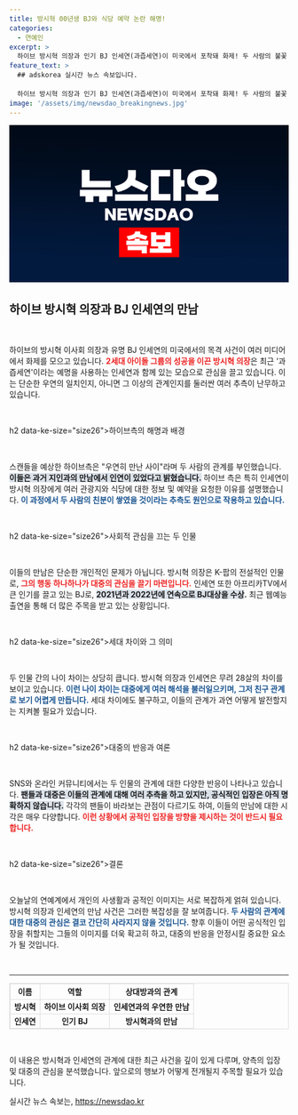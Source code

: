 ```yaml
---
title: 방시혁 00년생 BJ와 식당 예약 논란 해명!
categories:
  - 연예인
excerpt: >
  하이브 방시혁 의장과 인기 BJ 인세연(과즙세연)이 미국에서 포착돼 화제! 두 사람의 불꽃 튀는 관계에 대한 다양한 궁금증과 해명까지, 이 특별한 만남의 진실을 밝혀보세요!
feature_text: >
  ## adskorea 실시간 뉴스 속보입니다.

  하이브 방시혁 의장과 인기 BJ 인세연(과즙세연)이 미국에서 포착돼 화제! 두 사람의 불꽃 튀는 관계에 대한 다양한 궁금증과 해명까지, 이 특별한 만남의 진실을 밝혀보세요!
image: '/assets/img/newsdao_breakingnews.jpg'
---
```


<p><img src="/assets/img/newsdao_breakingnews.jpg" alt="adskorea 속보" /></p>

<h2 data-ke-size="size26">하이브 방시혁 의장과 BJ 인세연의 만남</h2>

<p data-ke-size="size16">&nbsp;</p>

<p>하이브의 방시혁 이사회 의장과 유명 BJ 인세연의 미국에서의 목격 사건이 여러 미디어에서 화제를 모으고 있습니다. <b><span style="color: #ee2323;">2세대 아이돌 그룹의 성공을 이끈 방시혁 의장</span></b>은 최근 '과즙세연'이라는 예명을 사용하는 인세연과 함께 있는 모습으로 관심을 끌고 있습니다. 이는 단순한 우연의 일치인지, 아니면 그 이상의 관계인지를 둘러싼 여러 추측이 난무하고 있습니다. </p>

<p data-ke-size="size16">&nbsp;</p>

<p>h2 data-ke-size="size26">하이브측의 해명과 배경</h2></p>

<p data-ke-size="size16">&nbsp;</p>

<p>스캔들을 예상한 하이브측은 "우연히 만난 사이"라며 두 사람의 관계를 부인했습니다. <b><span style="background-color: #21538527;">이들은 과거 지인과의 만남에서 인연이 있었다고 밝혔습니다.</span></b> 하이브 측은 특히 인세연이 방시혁 의장에게 여러 관광지와 식당에 대한 정보 및 예약을 요청한 이유를 설명했습니다. <b><span style="color: #1a5490;">이 과정에서 두 사람의 친분이 쌓였을 것이라는 추측도 원인으로 작용하고 있습니다.</span></b> </p>

<p data-ke-size="size16">&nbsp;</p>

<p>h2 data-ke-size="size26">사회적 관심을 끄는 두 인물</h2></p>

<p data-ke-size="size16">&nbsp;</p>

<p>이들의 만남은 단순한 개인적인 문제가 아닙니다. 방시혁 의장은 K-팝의 전설적인 인물로, <b><span style="color: #ee2323;">그의 행동 하나하나가 대중의 관심을 끌기 마련입니다.</span></b> 인세연 또한 아프리카TV에서 큰 인기를 끌고 있는 BJ로, <b><span style="background-color: #21538527;">2021년과 2022년에 연속으로 BJ대상을 수상</span>.</b> 최근 웹예능 출연을 통해 더 많은 주목을 받고 있는 상황입니다. </p>

<p data-ke-size="size16">&nbsp;</p>

<p>h2 data-ke-size="size26">세대 차이와 그 의미</h2></p>

<p data-ke-size="size16">&nbsp;</p>

<p>두 인물 간의 나이 차이는 상당히 큽니다. 방시혁 의장과 인세연은 무려 28살의 차이를 보이고 있습니다. <b><span style="color: #1a5490;">이런 나이 차이는 대중에게 여러 해석을 불러일으키며, 그저 친구 관계로 보기 어렵게 만듭니다.</span></b> 세대 차이에도 불구하고, 이들의 관계가 과연 어떻게 발전할지는 지켜볼 필요가 있습니다. </p>

<p data-ke-size="size16">&nbsp;</p>

<p>h2 data-ke-size="size26">대중의 반응과 여론</h2></p>

<p data-ke-size="size16">&nbsp;</p>

<p>SNS와 온라인 커뮤니티에서는 두 인물의 관계에 대한 다양한 반응이 나타나고 있습니다. <b><span style="background-color: #21538527;">팬들과 대중은 이들의 관계에 대해 여러 추측을 하고 있지만, 공식적인 입장은 아직 명확하지 않습니다.</span></b> 각각의 팬들이 바라보는 관점이 다르기도 하여, 이들의 만남에 대한 시각은 매우 다양합니다. <b><span style="color: #ee2323;">이런 상황에서 공적인 입장을 방향을 제시하는 것이 반드시 필요합니다.</span></b> </p>

<p data-ke-size="size16">&nbsp;</p>

<p>h2 data-ke-size="size26">결론</h2></p>

<p data-ke-size="size16">&nbsp;</p>

<p>오늘날의 연예계에서 개인의 사생활과 공적인 이미지는 서로 복잡하게 얽혀 있습니다. 방시혁 의장과 인세연의 만남 사건은 그러한 복잡성을 잘 보여줍니다. <b><span style="color: #1a5490;">두 사람의 관계에 대한 대중의 관심은 결코 간단히 사라지지 않을 것입니다.</span></b> 향후 이들이 어떤 공식적인 입장을 취할지는 그들의 이미지를 더욱 확고히 하고, 대중의 반응을 안정시킬 중요한 요소가 될 것입니다. </p>

<p data-ke-size="size16">&nbsp;</p>

<hr />

<table style="width: 100%; border-collapse: collapse; border: 1px solid #ddd;">
    <tr>
        <th style="text-align:center; border: 1px solid #ddd;">이름</th>
        <th style="text-align:center; border: 1px solid #ddd;">역할</th>
        <th style="text-align:center; border: 1px solid #ddd;">상대방과의 관계</th>
    </tr>
    <tr>
        <td style="text-align: center; border: 1px solid #ddd;"><b>방시혁</b></td>
        <td style="text-align: center; border: 1px solid #ddd;"><b>하이브 이사회 의장</b></td>
        <td style="text-align: center; border: 1px solid #ddd;"><b>인세연과의 우연한 만남</b></td>
    </tr>
    <tr>
        <td style="text-align: center; border: 1px solid #ddd;"><b>인세연</b></td>
        <td style="text-align: center; border: 1px solid #ddd;"><b>인기 BJ</b></td>
        <td style="text-align: center; border: 1px solid #ddd;"><b>방시혁과의 만남</b></td>
    </tr>
</table>

<p data-ke-size="size16">&nbsp;</p> 

<p>이 내용은 방시혁과 인세연의 관계에 대한 최근 사건을 깊이 있게 다루며, 양측의 입장 및 대중의 관심을 분석했습니다. 앞으로의 행보가 어떻게 전개될지 주목할 필요가 있습니다.</p>
실시간 뉴스 속보는, <a href="https://newsdao.kr" rel="dofollow">https://newsdao.kr</a>


